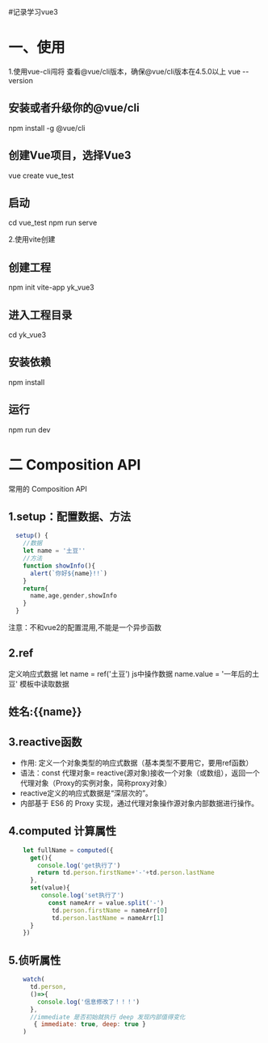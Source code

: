 #记录学习vue3

# 一、使用
 1.使用vue-cli闯将
 查看@vue/cli版本，确保@vue/cli版本在4.5.0以上
vue --version
## 安装或者升级你的@vue/cli
npm install -g @vue/cli
## 创建Vue项目，选择Vue3
vue create vue_test
## 启动
cd vue_test
npm run serve

 2.使用vite创建
## 创建工程
npm init vite-app yk_vue3
## 进入工程目录
cd yk_vue3
## 安装依赖
npm install
## 运行
npm run dev

# 二 Composition API

常用的 Composition API
## 1.setup：配置数据、方法
```javascript
  setup() {
    //数据
    let name = '土豆''
    //方法
    function showInfo(){
      alert(`你好${name}!!`)
    }
    return{
      name,age,gender,showInfo
    }
  }
```
注意：不和vue2的配置混用,不能是一个异步函数
## 2.ref
定义响应式数据
  let name = ref('土豆')
js中操作数据
 name.value = '一年后的土豆'
 模板中读取数据
<h2>姓名:{{name}}</h2>

## 3.reactive函数
  - 作用: 定义一个对象类型的响应式数据（基本类型不要用它，要用ref函数）
  - 语法：const 代理对象= reactive(源对象)接收一个对象（或数组），返回一个代理对象（Proxy的实例对象，简称proxy对象）
  - reactive定义的响应式数据是“深层次的”。
  - 内部基于 ES6 的 Proxy 实现，通过代理对象操作源对象内部数据进行操作。

## 4.computed 计算属性
```javascript
    let fullName = computed({
      get(){
        console.log('get执行了')
        return td.person.firstName+'-'+td.person.lastName
      },
      set(value){
         console.log('set执行了')
           const nameArr = value.split('-')
            td.person.firstName = nameArr[0]
            td.person.lastName = nameArr[1]
      }
    })
```
## 5.侦听属性
```javascript
    watch(
      td.person,
      ()=>{
        console.log('信息修改了！！！')
      },
      //immediate 是否初始就执行 deep 发现内部值得变化
       { immediate: true, deep: true }
    )
```


